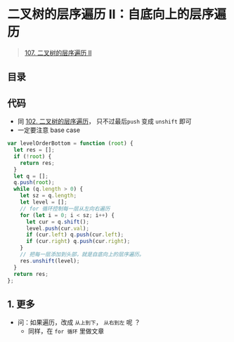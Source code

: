 
# 二叉树的层序遍历 II：自底向上的层序遍历



> [107. 二叉树的层序遍历 II](https://leetcode.cn/problems/binary-tree-level-order-traversal-ii/)


## 目录
<!-- toc -->
 ## 代码 

- 同 [102. 二叉树的层序遍历](/post/R0Kf0O9y.html)， 只不过最后`push` 变成 `unshift` 即可
- 一定要注意 base case 

```javascript hl:18,3
var levelOrderBottom = function (root) {
  let res = [];
  if (!root) {
    return res;
  }
  let q = [];
  q.push(root);
  while (q.length > 0) {
    let sz = q.length;
    let level = [];
    // for 循环控制每一层从左向右遍历
    for (let i = 0; i < sz; i++) {
      let cur = q.shift();
      level.push(cur.val);
      if (cur.left) q.push(cur.left);
      if (cur.right) q.push(cur.right);
    }
    // 把每一层添加到头部，就是自底向上的层序遍历。
    res.unshift(level);
  }
  return res;
};
```

## 1. 更多

- 问：如果遍历，改成 `从上到下`， `从右到左` 呢 ？	
    - 同样，在 `for 循环` 里做文章

